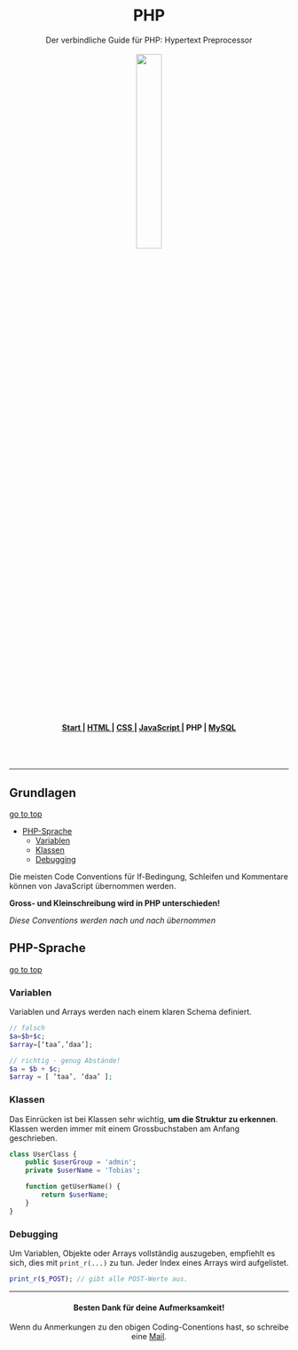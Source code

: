 <h1 align="center">PHP</h1>

<div align="center">Der verbindliche Guide für PHP: Hypertext Preprocessor</div>

<br>
<div align="center">
<img src="https://www.fhgr.ch/typo3conf/ext/sfptemplate/RootPage/Default/Resources/Public/Partials/Logo/Images/Logo.svg" width="30%">
</div>
<br>
<div align="center">
  <h4>
    <a href="../README.md">
      Start
    </a>
    <span> | </span>
    <a href="../html/HTML.md">
      HTML
    </a>
    <span> | </span>
    <a href="../css/CSS.md">
      CSS
    </a>
    <span> | </span>
    <a href="../js/JAVASCRIPT.md">
      JavaScript
    </a>
    <span> | </span>
    <span>
      PHP
    </span>
    <span> | </span>
    <a href="../mysql/MYSQL.md">
      MySQL
    </a>
  </h4>
</div>

<br><br>

-----

## Grundlagen

[go to top](#PHP)

- [PHP-Sprache](#PHP-Sprache)
  - [Variablen](#Variablen)
  - [Klassen](#Klassen)
  - [Debugging](#Debugging)

Die meisten Code Conventions für If-Bedingung, Schleifen und Kommentare können von JavaScript übernommen werden. 

**Gross- und Kleinschreibung wird in PHP unterschieden!**

*Diese Conventions werden nach und nach übernommen*

## PHP-Sprache

[go to top](#PHP)

### Variablen

Variablen und Arrays werden nach einem klaren Schema definiert.

```php
// falsch
$a=$b+$c;
$array=[‘taa’,’daa’];

// richtig - genug Abstände!
$a = $b + $c;
$array = [ ‘taa’, ‘daa’ ];
```

### Klassen

Das Einrücken ist bei Klassen sehr wichtig, **um die Struktur zu erkennen**. Klassen werden immer mit einem Grossbuchstaben am Anfang geschrieben.

```php
class UserClass {
    public $userGroup = 'admin';
    private $userName = 'Tobias';

    function getUserName() {
        return $userName;
    }
}
```

### Debugging

Um Variablen, Objekte oder Arrays vollständig auszugeben, empfiehlt es sich, dies mit ``print_r(...)`` zu tun. Jeder Index eines Arrays wird aufgelistet.

```php
print_r($_POST); // gibt alle POST-Werte aus.
```


----

<div align="center">
  <h4>Besten Dank für deine Aufmerksamkeit!</h4>
  
  Wenn du Anmerkungen zu den obigen Coding-Conentions hast, so schreibe eine [Mail](mailto:samuel.rhyner@fhgr.ch).
</div>
